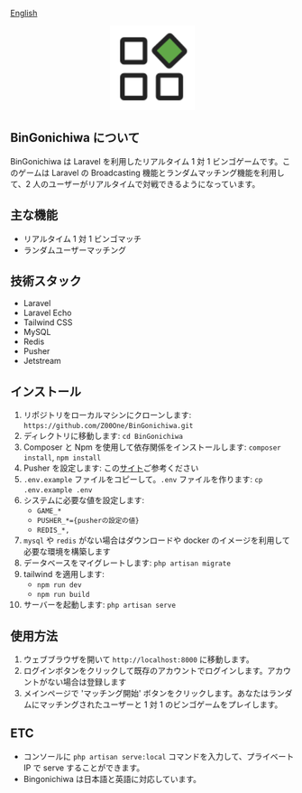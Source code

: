 [English](https://github.com/Z00One/BinGonichiwa/blob/main/README.EN.md)

<p align="center"><img src="public/assets/favicon.svg" width="150" alt="BinGonichiwa Logo"></p>

## BinGonichiwa について

BinGonichiwa は Laravel を利用したリアルタイム 1 対 1 ビンゴゲームです。このゲームは Laravel の Broadcasting 機能とランダムマッチング機能を利用して、2 人のユーザーがリアルタイムで対戦できるようになっています。

## 主な機能

-   リアルタイム 1 対 1 ビンゴマッチ
-   ランダムユーザーマッチング

## 技術スタック

-   Laravel
-   Laravel Echo
-   Tailwind CSS
-   MySQL
-   Redis
-   Pusher
-   Jetstream

## インストール

1. リポジトリをローカルマシンにクローンします: `https://github.com/Z00One/BinGonichiwa.git`
2. ディレクトリに移動します: `cd BinGonichiwa`
3. Composer と Npm を使用して依存関係をインストールします: `composer install`, `npm install`
4. Pusher を設定します: この[サイト](https://pusher.com/)ご参考ください
5. `.env.example` ファイルをコピーして。`.env` ファイルを作ります: `cp .env.example .env`
6. システムに必要な値を設定します:
    - `GAME_*`
    - `PUSHER_*={pusherの設定の値}`
    - `REDIS_*,`
7. `mysql` や `redis` がない場合はダウンロードや docker のイメージを利用して必要な環境を構築します
8. データベースをマイグレートします: `php artisan migrate`
9. tailwind を適用します:
    - `npm run dev`
    - `npm run build`
10. サーバーを起動します: `php artisan serve`

## 使用方法

1. ウェブブラウザを開いて `http://localhost:8000` に移動します。
2. ログインボタンをクリックして既存のアカウントでログインします。アカウントがない場合は登録します
3. メインページで 'マッチング開始' ボタンをクリックします。あなたはランダムにマッチングされたユーザーと 1 対 1 のビンゴゲームをプレイします。

## ETC

-   コンソールに `php artisan serve:local` コマンドを入力して、プライベート IP で serve することができます。
-   Bingonichiwa は日本語と英語に対応しています。
